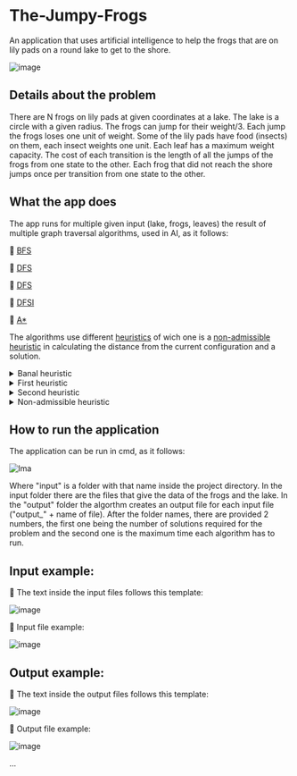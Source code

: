 # The-Jumpy-Frogs

An application that uses artificial intelligence to help the frogs that are on lily pads on a round lake to get to the shore.

![image](https://user-images.githubusercontent.com/30511514/172157070-762c5cdf-1a55-4454-9daa-2b18846e6c6e.png)

## Details about the problem

There are N frogs on lily pads at given coordinates at a lake. The lake is a circle with a given radius. The frogs can jump for their weight/3. Each jump the frogs loses one unit of weight. Some of the lily pads have food (insects) on them, each insect weights one unit. Each leaf has a maximum weight capacity. The cost of each transition is the length of all the jumps of the frogs from one state to the other. Each frog that did not reach the shore jumps once  per transition from one state to the other.

## What the app does

The app runs for multiple given input (lake, frogs, leaves) the result of multiple graph traversal algorithms, used in AI, as it follows:

:small_blue_diamond: [BFS](https://en.wikipedia.org/wiki/Breadth-first_search "Breadth-first search")

:small_blue_diamond: [DFS](https://en.wikipedia.org/wiki/Depth-first_search "Depth-first search")

:small_blue_diamond: [DFS](https://en.wikipedia.org/wiki/Depth-first_search "Depth-first search")

:small_blue_diamond: [DFSI](https://www.geeksforgeeks.org/iterative-depth-first-traversal "Iterative Depth-first search")

:small_blue_diamond: [A*](https://en.wikipedia.org/wiki/A*_search_algorithm "A*")

The algorithms use different [heuristics](https://www.techopedia.com/definition/5436/heuristic "What is an heuristic?") of wich one is a [non-admissible heuristic](https://en.wikipedia.org/wiki/Admissible_heuristic "What is an admissible heuristic?") in calculating the distance from the current configuration and a solution.
<details>
  <summary>
    Banal heuristic
  </summary>
  <br>
  This heuristic returns 1 if the current state is not a solution, 0 otherwise. It is banal because, while being admissible, it does not give any additional information of wether the state is close to being a solution or not.
</details>

<details>
  <summary>
    First heuristic
  </summary>
  <br>
  The first heuristic returns the sum of the all Euclidian distances from each frog to the shore.
</details>

<details>
  <summary>
    Second heuristic
  </summary>
  <br>
  The second heuristic returns the sum of the all Euclidian distances from each frog to the shore if the frog can reach the shore in one single jump, otherwise the value of the shortest distance for the frog (regardless of weight) to the shore making 2 jumps.
</details>

<details>
  <summary>
    Non-admissible heuristic
  </summary>
  <br>
  This heuristic is just for test purposes. It returns, for a part of the frogs, a result that is greater than the actual distance cost. It is supposed to get longer times on the search algorithms.
</details>

## How to run the application

The application can be run in cmd, as it follows:

![lma](https://user-images.githubusercontent.com/30511514/183627121-7f90682c-b71b-44ee-9749-a129913bb107.png)

Where "input" is a folder with that name inside the project directory. In the input folder there are the files that give the data of the frogs and the lake. In the "output" folder the algorthm creates an output file for each input file ("output_" + name of file).
After the folder names, there are provided 2 numbers, the first one being the number of solutions required for the problem and the second one is the maximum time each algorithm has to run.

## Input example:

🔹 The text inside the input files follows this template:

![image](https://user-images.githubusercontent.com/30511514/183637948-bb9b2cc8-836e-485c-821a-4ec9af4458df.png)

🔹 Input file example:

![image](https://user-images.githubusercontent.com/30511514/183638490-4c37faf3-6e2e-4bc0-b028-821acb8e068e.png)

## Output example:

🔹 The text inside the output files follows this template:

![image](https://user-images.githubusercontent.com/30511514/183642672-6ebb5659-f9a0-43a9-a294-636cf108bc44.png)

🔹 Output file example:

![image](https://user-images.githubusercontent.com/30511514/183642788-c559c156-c68b-445e-ad95-1c56e67132c4.png)

...
